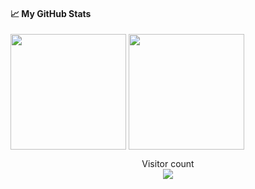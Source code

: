 #### &#x1f4c8; My GitHub Stats

<img align="center" src="https://github-readme-stats-one-bice.vercel.app/api?username=monokaijs&count_private=true&theme=tokyonight&show_icons=true&include_all_commits=true&role=OWNER,ORGANIZATION_MEMBER,COLLABORATOR" height="185px" /> <img align="center" src="https://github-readme-stats-one-bice.vercel.app/api/top-langs/?username=KunJon-analytics&layout=compact&langs_count=8&theme=tokyonight&role=OWNER,COLLABORATOR" height="185px" />

<p align="center"> 
  Visitor count<br>
  <img src="https://profile-counter.glitch.me/monokaijs/count.svg" />
</p>
